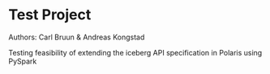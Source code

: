 # Test Project

Authors: Carl Bruun & Andreas Kongstad

Testing feasibility of extending the iceberg API specification in Polaris using PySpark